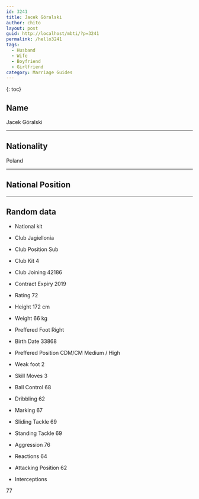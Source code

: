 ```yaml
---
id: 3241
title: Jacek Góralski
author: chito
layout: post
guid: http://localhost/mbti/?p=3241
permalink: /hello3241
tags:
  - Husband
  - Wife
  - Boyfriend
  - Girlfriend
category: Marriage Guides
---
```



{: toc}


## Name  
Jacek Góralski 

* * *

## Nationality  
Poland 

* * *

## National Position 

* * *

## Random data 

  * National kit 
  * Club 
Jagiellonia 

  * Club Position 
Sub 

  * Club Kit 
4 

  * Club Joining 
42186 

  * Contract Expiry 
2019 

  * Rating 
72 

  * Height 
172 cm 

  * Weight 
66 kg 

  * Preffered Foot 
Right 

  * Birth Date 
33868 

  * Preffered Position 
CDM/CM Medium / High 

  * Weak foot 
2 

  * Skill Moves 
3 

  * Ball Control 
68 

  * Dribbling 
62 

  * Marking 
67 

  * Sliding Tackle 
69 

  * Standing Tackle 
69 

  * Aggression 
76 

  * Reactions 
64 

  * Attacking Position 
62 

  * Interceptions 

77</ul>